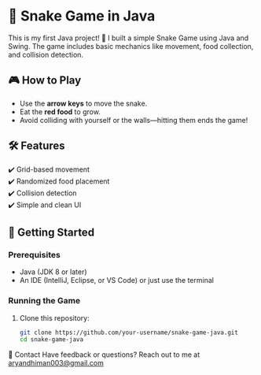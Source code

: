 # 🐍 Snake Game in Java  

This is my first Java project! 🎉 I built a simple Snake Game using Java and Swing. The game includes basic mechanics like movement, food collection, and collision detection.  

## 🎮 How to Play  
- Use the **arrow keys** to move the snake.  
- Eat the **red food** to grow.  
- Avoid colliding with yourself or the walls—hitting them ends the game!  

## 🛠 Features  
✔️ Grid-based movement  
✔️ Randomized food placement  
✔️ Collision detection  
✔️ Simple and clean UI  

## 🚀 Getting Started  

### Prerequisites  
- Java (JDK 8 or later)  
- An IDE (IntelliJ, Eclipse, or VS Code) or just use the terminal  

### Running the Game  
1. Clone this repository:  
   ```bash
   git clone https://github.com/your-username/snake-game-java.git
   cd snake-game-java
📧 Contact
Have feedback or questions? Reach out to me at aryandhiman003@gmail.com
